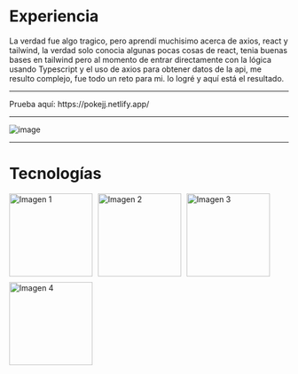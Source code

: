 # Experiencia
La verdad fue algo tragico, pero aprendí muchisimo acerca de axios, react y tailwind, la verdad solo conocia algunas pocas cosas de react, tenia buenas bases en tailwind pero al momento de entrar directamente con la lógica usando Typescript y el uso de axios para obtener datos de la api, me resulto complejo, fue todo un reto para mi. lo logré y aquí está el resultado.

<hr>
Prueba aquí:
https://pokejj.netlify.app/
<hr>

![image](https://github.com/JuanOviedo2003/Pokedex/assets/65878274/4596c2fd-a783-4851-868b-ad8bc89a36a1)

<hr>

# Tecnologías

<div style="display: flex; flex-wrap: wrap; gap: 10px;">
    <img src="https://github.com/JuanOviedo2003/Pokedex/assets/65878274/94c7dfba-63f6-4b72-8d16-852e7d1250fb" alt="Imagen 1" width="150" height="150">
    <img src="https://github.com/JuanOviedo2003/Pokedex/assets/65878274/4ce33b91-5cd6-4a29-86b2-79950e9fb1fd" alt="Imagen 2" width="150" height="150">
    <img src="https://github.com/JuanOviedo2003/Pokedex/assets/65878274/9cec4532-cded-4643-9f27-ccc69700c57b" alt="Imagen 3" width="150" height="150">
    <img src="https://github.com/JuanOviedo2003/Pokedex/assets/65878274/2cc4a0fc-d9aa-44e2-996f-dcd30294f0e4" alt="Imagen 4" width="150" height="150">
</div>
